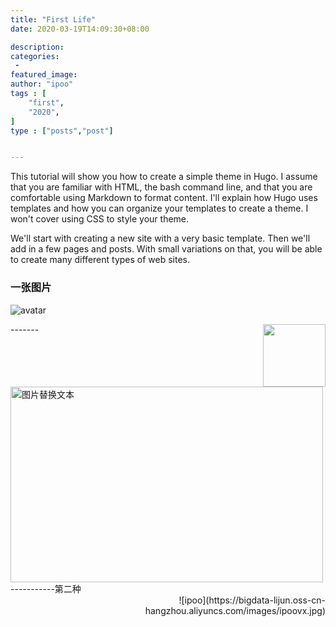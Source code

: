 ```yaml
---
title: "First Life"
date: 2020-03-19T14:09:30+08:00

description:
categories:
 -
featured_image:
author: "ipoo"
tags : [
    "first",
    "2020",
]
type : ["posts","post"]


---
```




This tutorial will show you how to create a simple theme in Hugo. I assume that you are familiar with HTML, the bash command line, and that you are comfortable using Markdown to format content. I'll explain how Hugo uses templates and how you can organize your templates to create a theme. I won't cover using CSS to style your theme.

We'll start with creating a new site with a very basic template. Then we'll add in a few pages and posts. With small variations on that, you will be able to create many different types of web sites.

### 一张图片
<!-- ![Alt text](https://bigdata-lijun.oss-cn-hangzhou.aliyuncs.com/images/ipoovx.jpg "tup") -->
![avatar](https://bigdata-lijun.oss-cn-hangzhou.aliyuncs.com/images/ipoovx.jpg)

<img src="https://bigdata-lijun.oss-cn-hangzhou.aliyuncs.com/images/ipoovx.jpg" width = "100" height = "100" div align=right />
-------
<img src="https://bigdata-lijun.oss-cn-hangzhou.aliyuncs.com/images/ipoovx.jpg" alt="图片替换文本" width="500" height="313" align="bottom" />
-----------第二种
<div align=right>![ipoo](https://bigdata-lijun.oss-cn-hangzhou.aliyuncs.com/images/ipoovx.jpg)